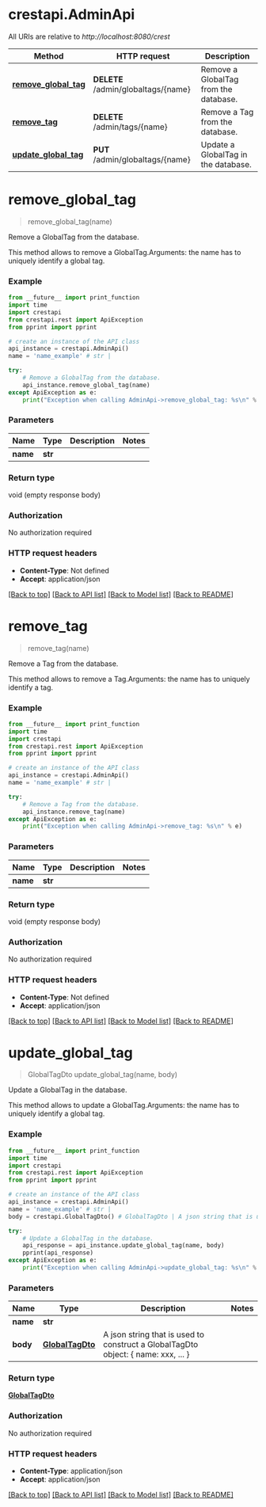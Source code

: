 # crestapi.AdminApi

All URIs are relative to *http://localhost:8080/crest*

Method | HTTP request | Description
------------- | ------------- | -------------
[**remove_global_tag**](AdminApi.md#remove_global_tag) | **DELETE** /admin/globaltags/{name} | Remove a GlobalTag from the database.
[**remove_tag**](AdminApi.md#remove_tag) | **DELETE** /admin/tags/{name} | Remove a Tag from the database.
[**update_global_tag**](AdminApi.md#update_global_tag) | **PUT** /admin/globaltags/{name} | Update a GlobalTag in the database.


# **remove_global_tag**
> remove_global_tag(name)

Remove a GlobalTag from the database.

This method allows to remove a GlobalTag.Arguments: the name has to uniquely identify a global tag.

### Example
```python
from __future__ import print_function
import time
import crestapi
from crestapi.rest import ApiException
from pprint import pprint

# create an instance of the API class
api_instance = crestapi.AdminApi()
name = 'name_example' # str | 

try:
    # Remove a GlobalTag from the database.
    api_instance.remove_global_tag(name)
except ApiException as e:
    print("Exception when calling AdminApi->remove_global_tag: %s\n" % e)
```

### Parameters

Name | Type | Description  | Notes
------------- | ------------- | ------------- | -------------
 **name** | **str**|  | 

### Return type

void (empty response body)

### Authorization

No authorization required

### HTTP request headers

 - **Content-Type**: Not defined
 - **Accept**: application/json

[[Back to top]](#) [[Back to API list]](../README.md#documentation-for-api-endpoints) [[Back to Model list]](../README.md#documentation-for-models) [[Back to README]](../README.md)

# **remove_tag**
> remove_tag(name)

Remove a Tag from the database.

This method allows to remove a Tag.Arguments: the name has to uniquely identify a tag.

### Example
```python
from __future__ import print_function
import time
import crestapi
from crestapi.rest import ApiException
from pprint import pprint

# create an instance of the API class
api_instance = crestapi.AdminApi()
name = 'name_example' # str | 

try:
    # Remove a Tag from the database.
    api_instance.remove_tag(name)
except ApiException as e:
    print("Exception when calling AdminApi->remove_tag: %s\n" % e)
```

### Parameters

Name | Type | Description  | Notes
------------- | ------------- | ------------- | -------------
 **name** | **str**|  | 

### Return type

void (empty response body)

### Authorization

No authorization required

### HTTP request headers

 - **Content-Type**: Not defined
 - **Accept**: application/json

[[Back to top]](#) [[Back to API list]](../README.md#documentation-for-api-endpoints) [[Back to Model list]](../README.md#documentation-for-models) [[Back to README]](../README.md)

# **update_global_tag**
> GlobalTagDto update_global_tag(name, body)

Update a GlobalTag in the database.

This method allows to update a GlobalTag.Arguments: the name has to uniquely identify a global tag.

### Example
```python
from __future__ import print_function
import time
import crestapi
from crestapi.rest import ApiException
from pprint import pprint

# create an instance of the API class
api_instance = crestapi.AdminApi()
name = 'name_example' # str | 
body = crestapi.GlobalTagDto() # GlobalTagDto | A json string that is used to construct a GlobalTagDto object: { name: xxx, ... }

try:
    # Update a GlobalTag in the database.
    api_response = api_instance.update_global_tag(name, body)
    pprint(api_response)
except ApiException as e:
    print("Exception when calling AdminApi->update_global_tag: %s\n" % e)
```

### Parameters

Name | Type | Description  | Notes
------------- | ------------- | ------------- | -------------
 **name** | **str**|  | 
 **body** | [**GlobalTagDto**](GlobalTagDto.md)| A json string that is used to construct a GlobalTagDto object: { name: xxx, ... } | 

### Return type

[**GlobalTagDto**](GlobalTagDto.md)

### Authorization

No authorization required

### HTTP request headers

 - **Content-Type**: application/json
 - **Accept**: application/json

[[Back to top]](#) [[Back to API list]](../README.md#documentation-for-api-endpoints) [[Back to Model list]](../README.md#documentation-for-models) [[Back to README]](../README.md)

